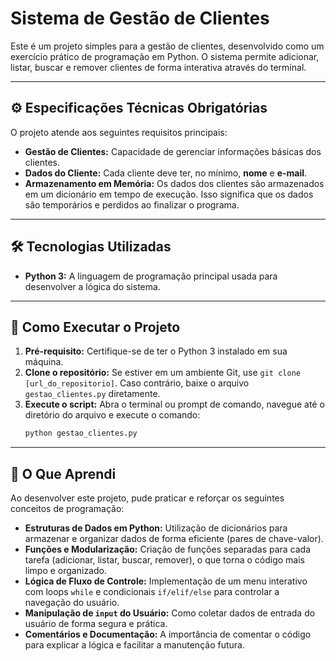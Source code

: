 # Sistema de Gestão de Clientes

Este é um projeto simples para a gestão de clientes, desenvolvido como um exercício prático de programação em Python. O sistema permite adicionar, listar, buscar e remover clientes de forma interativa através do terminal.

---

## ⚙️ Especificações Técnicas Obrigatórias

O projeto atende aos seguintes requisitos principais:

* **Gestão de Clientes:** Capacidade de gerenciar informações básicas dos clientes.
* **Dados do Cliente:** Cada cliente deve ter, no mínimo, **nome** e **e-mail**.
* **Armazenamento em Memória:** Os dados dos clientes são armazenados em um dicionário em tempo de execução. Isso significa que os dados são temporários e perdidos ao finalizar o programa.

---

## 🛠️ Tecnologias Utilizadas

* **Python 3:** A linguagem de programação principal usada para desenvolver a lógica do sistema.

---

## 🚀 Como Executar o Projeto

1.  **Pré-requisito:** Certifique-se de ter o Python 3 instalado em sua máquina.
2.  **Clone o repositório:** Se estiver em um ambiente Git, use `git clone [url_do_repositorio]`. Caso contrário, baixe o arquivo `gestao_clientes.py` diretamente.
3.  **Execute o script:** Abra o terminal ou prompt de comando, navegue até o diretório do arquivo e execute o comando:
    ```bash
    python gestao_clientes.py
    ```

---

## 🧠 O Que Aprendi

Ao desenvolver este projeto, pude praticar e reforçar os seguintes conceitos de programação:

* **Estruturas de Dados em Python:** Utilização de dicionários para armazenar e organizar dados de forma eficiente (pares de chave-valor).
* **Funções e Modularização:** Criação de funções separadas para cada tarefa (adicionar, listar, buscar, remover), o que torna o código mais limpo e organizado.
* **Lógica de Fluxo de Controle:** Implementação de um menu interativo com loops `while` e condicionais `if/elif/else` para controlar a navegação do usuário.
* **Manipulação de `input` do Usuário:** Como coletar dados de entrada do usuário de forma segura e prática.
* **Comentários e Documentação:** A importância de comentar o código para explicar a lógica e facilitar a manutenção futura.
